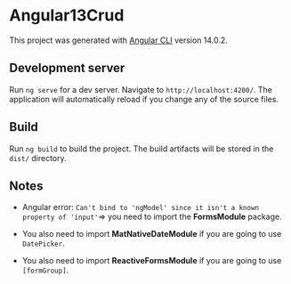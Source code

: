 # Angular13Crud

This project was generated with [Angular CLI](https://github.com/angular/angular-cli) version 14.0.2.

## Development server

Run `ng serve` for a dev server. Navigate to `http://localhost:4200/`. The application will automatically reload if you change any of the source files.

## Build

Run `ng build` to build the project. The build artifacts will be stored in the `dist/` directory.

## Notes

- Angular error: `Can't bind to 'ngModel' since it isn't a known property of 'input'`=> you need to import the <b>FormsModule</b> package.
  <br/>

- You also need to import <b>MatNativeDateModule</b> if you are going to use `DatePicker`.

- You also need to import <b>ReactiveFormsModule</b> if you are going to use `[formGroup]`.
